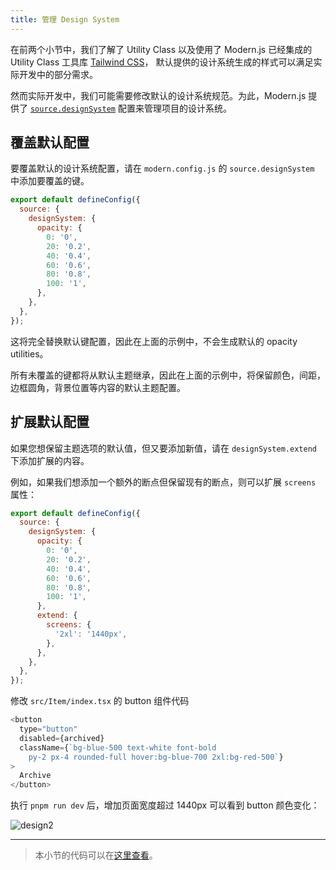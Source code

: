 ```yaml
---
title: ​管理 Design System
---
```


在前两个小节中，我们了解了 Utility Class 以及使用了 Modern.js 已经集成的 Utility Class 工具库 [Tailwind CSS](https://tailwindcss.com/)，
默认提供的设计系统生成的样式可以满足实际开发中的部分需求。

然而实际开发中，我们可能需要修改默认的设计系统规范。为此，Modern.js 提供了
[`source.designSystem`](/docs/configure/app/source/design-system) 配置来管理项目的设计系统。

## 覆盖默认配置

要覆盖默认的设计系统配置，请在 `modern.config.js` 的 `source.designSystem` 中添加要覆盖的键。

```js title="modern.config.js"
export default defineConfig({
  source: {
    designSystem: {
      opacity: {
        0: '0',
        20: '0.2',
        40: '0.4',
        60: '0.6',
        80: '0.8',
        100: '1',
      },
    },
  },
});
```

这将完全替换默认键配置，因此在上面的示例中，不会生成默认的 opacity utilities。

所有未覆盖的键都将从默认主题继承，因此在上面的示例中，将保留颜色，间距，边框圆角，背景位置等内容的默认主题配置。

## 扩展默认配置

如果您想保留主题选项的默认值，但又要添加新值，请在 `designSystem.extend` 下添加扩展的内容。

例如，如果我们想添加一个额外的断点但保留现有的断点，则可以扩展 `screens` 属性：

```js title="modern.config.js"
export default defineConfig({
  source: {
    designSystem: {
      opacity: {
        0: '0',
        20: '0.2',
        40: '0.4',
        60: '0.6',
        80: '0.8',
        100: '1',
      },
      extend: {
        screens: {
          '2xl': '1440px',
        },
      },
    },
  },
});
```

修改 `src/Item/index.tsx` 的 button 组件代码

```js
<button
  type="button"
  disabled={archived}
  className={`bg-blue-500 text-white font-bold
    py-2 px-4 rounded-full hover:bg-blue-700 2xl:bg-red-500`}
>
  Archive
</button>
```

执行 `pnpm run dev` 后，增加页面宽度超过 1440px 可以看到 button 颜色变化：

![design2](https://lf3-static.bytednsdoc.com/obj/eden-cn/aphqeh7uhohpquloj/modern-js/docs/06/result4.png)

---

> 本小节的代码可以在[这里查看](https://github.com/modern-js-dev/modern-js-examples/tree/main/tutorials/c06/hello-modern-4)。
